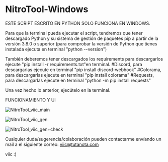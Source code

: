 # NitroTool-Windows
ESTE SCRIPT ESCRITO EN PYTHON SOLO FUNCIONA EN WINDOWS.

Para que la terminal pueda ejecutar el script, tendremos que tener descargado Python y su sistema de gestión de paquetes pip a partir de la versión 3.8.0 o superior (para comprobar la versión de Python que tienes instalada ejecuta en terminal "python --version")

También deberemos tener descargados los requirements para descargarlos ejecute "pip install -r requirements.txt"en terminal.
#Discord, para descargarlas ejecute en terminal "pip install discord-webhook"
#Colorama, para descargarlas ejecute en terminal "pip install colorama"
#Requests, para descargarlas ejecute en terminal "python -m pip install requests"

Una vez hecho lo anterior, ejecútelo en la terminal.




FUNCIONAMIENTO Y UI

![NitroTool_viic_main](https://user-images.githubusercontent.com/78870476/126480535-8fcaebd9-4096-4548-ab03-f12d985280f7.png)



![NitroTool_viic_gen](https://user-images.githubusercontent.com/78870476/126480614-00e660e8-1b83-4cc8-95c1-4ca3aa25af98.png)



![NitroTool_viic_gen+check](https://user-images.githubusercontent.com/78870476/126480649-ea27ed55-ac71-463a-a314-fce34597fe7d.png)




Cualquier duda/sugerencia/colaboración pueden contactarme envíando un mail a el siguiente correo: viic@tutanota.com

viic                                    :)
